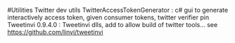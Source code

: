 #Utilities Twitter dev utils
TwitterAccessTokenGenerator : c# gui to generate interactively access token, given consumer tokens, twitter verifier pin
Tweetinvi 0.9.4.0 : Tweetinvi dlls, add to allow build of twitter tools... see https://github.com/linvi/tweetinvi
